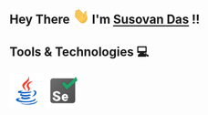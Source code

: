 <!---
- 👋 Hi, I’m @dassusovan
- 👀 I’m interested in ...
- 🌱 I’m currently learning ...
- 💞️ I’m looking to collaborate on ...
- 📫 How to reach me ...


dassusovan/dassusovan is a ✨ special ✨ repository because its `README.md` (this file) appears on your GitHub profile.
You can click the Preview link to take a look at your changes.
--->
##  Hey There <img src="https://github.com/dassusovan/dassusovan/blob/main/Assets/Hi.gif" width="29px"> I'm [Susovan Das](https://www.linkedin.com/in/susovan-das-851158103/) !!

## Tools & Technologies :computer:
<code><img height="60" src="https://github.com/dassusovan/dassusovan/blob/main/Assets/java-coffee-cup-logo.png"></code>
<code><img height="60" src="https://github.com/dassusovan/dassusovan/blob/main/Assets/selenium-test-automation.png"></code>
